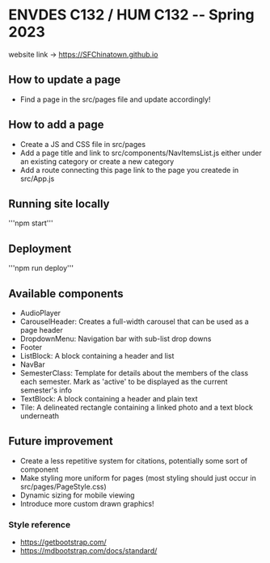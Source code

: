 # ENVDES C132 / HUM C132 -- Spring 2023
website link -> https://SFChinatown.github.io<br />

## How to update a page
* Find a page in the src/pages file and update accordingly!

## How to add a page
* Create a JS and CSS file in src/pages
* Add a page title and link to src/components/NavItemsList.js either under an existing category or create a new category
* Add a route connecting this page link to the page you createde in src/App.js

## Running site locally
'''npm start'''

## Deployment
'''npm run deploy'''

## Available components
* AudioPlayer
* CarouselHeader: Creates a full-width carousel that can be used as a page header
* DropdownMenu: Navigation bar with sub-list drop downs
* Footer
* ListBlock: A block containing a header and list
* NavBar
* SemesterClass: Template for details about the members of the class each semester. Mark as 'active' to be displayed as the current semester's info
* TextBlock: A block containing a header and plain text
* Tile: A delineated rectangle containing a linked photo and a text block underneath

## Future improvement
* Create a less repetitive system for citations, potentially some sort of component
* Make styling more uniform for pages (most styling should just occur in src/pages/PageStyle.css)
* Dynamic sizing for mobile viewing
* Introduce more custom drawn graphics!

### Style reference
* https://getbootstrap.com/
* https://mdbootstrap.com/docs/standard/